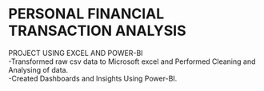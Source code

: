 # PERSONAL FINANCIAL TRANSACTION ANALYSIS
PROJECT USING EXCEL AND POWER-BI \
-Transformed raw csv data to Microsoft excel and Performed Cleaning and Analysing of data. \
-Created Dashboards and Insights Using Power-BI.
